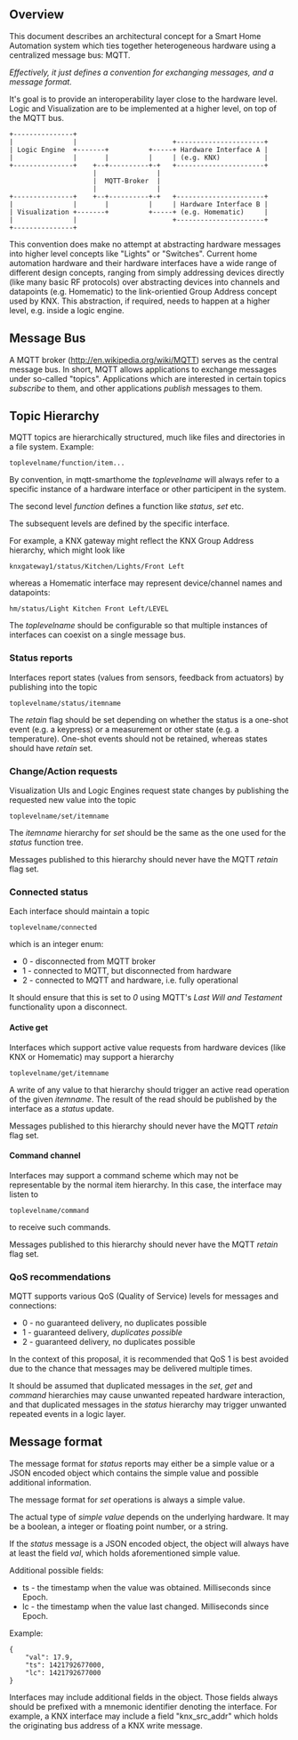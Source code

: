 Overview
--------
This document describes an architectural concept for a Smart Home Automation system
which ties together heterogeneous hardware using a centralized message bus: MQTT.

_Effectively, it just defines a convention for exchanging messages, and a message format._

It's goal is to provide an interoperability layer close to the hardware level.
Logic and Visualization are to be implemented at a higher level, on top of the MQTT bus.

```
+---------------+                                                          
|               |                        +----------------------+          
| Logic Engine  +-------+          +-----+ Hardware Interface A |          
|               |       |          |     | (e.g. KNX)           |          
+---------------+    +--+----------+-+   +----------------------+          
                     |               |                                     
                     |  MQTT-Broker  |                                     
                     |               |                                     
+---------------+    +--+----------+-+   +----------------------+          
|               |       |          |     | Hardware Interface B |          
| Visualization +-------+          +-----+ (e.g. Homematic)     |          
|               |                        +----------------------+          
+---------------+                                                          
```                                                                           

This convention does make no attempt at abstracting hardware messages into
higher level concepts like "Lights" or "Switches". Current home automation 
hardware and their hardware interfaces have a wide range of different design 
concepts, ranging from simply addressing devices directly (like many basic RF
protocols) over abstracting devices into channels and datapoints
(e.g. Homematic) to the link-orientied Group Address concept used by KNX.
This abstraction, if required, needs to happen at a higher level, e.g.
inside a logic engine. 


Message Bus
-----------
A MQTT broker (http://en.wikipedia.org/wiki/MQTT) serves as the central message bus.
In short, MQTT allows applications to exchange messages under so-called "topics".
Applications which are interested in certain topics _subscribe_ to them,
and other applications _publish_ messages to them.

                                                        
## Topic Hierarchy ##
                                                                           
MQTT topics are hierarchically structured, much like files and directories in a
file system. Example:

    toplevelname/function/item...
    
By convention, in mqtt-smarthome the *toplevelname* will always refer to a specific
instance of a hardware interface or other participent in the system. 

The second level *function* defines a function like _status_, _set_ etc.

The subsequent levels are  defined by the specific interface.

For example, a KNX gateway might reflect the KNX Group Address hierarchy, which
might look like

    knxgateway1/status/Kitchen/Lights/Front Left

whereas a Homematic interface may represent device/channel names and datapoints:

    hm/status/Light Kitchen Front Left/LEVEL

The *toplevelname* should be configurable so that multiple instances of interfaces
can coexist on a single message bus.

    
### Status reports ###
                                                                           
Interfaces report states (values from sensors, feedback from actuators)
by publishing into the topic

    toplevelname/status/itemname

The *retain* flag should be set depending on whether the status is a one-shot
event (e.g. a keypress) or a measurement or other state (e.g. a temperature).
One-shot events should not be retained, whereas states should have *retain*
set.

### Change/Action requests ###

Visualization UIs and Logic Engines request state changes by publishing 
the requested new value into the topic

    toplevelname/set/itemname
 
The _itemname_ hierarchy for _set_ should be the same as the one used for the _status_
function tree.

Messages published to this hierarchy should never have the MQTT *retain* flag set.
          
                                                                           
### Connected status ###
                                                                           
Each interface should maintain a topic 

    toplevelname/connected
    
which is an integer enum:

  * 0 - disconnected from MQTT broker
  * 1 - connected to MQTT, but disconnected from hardware
  * 2 - connected to MQTT and hardware, i.e. fully operational

It should ensure that this is set to _0_ using MQTT's
_Last Will and Testament_ functionality upon a disconnect.
                                                                           

#### Active get ####

Interfaces which support active value requests from hardware
devices (like KNX or Homematic) may support a hierarchy

    toplevelname/get/itemname
    
A write of any value to that hierarchy should trigger an active read
operation of the given _itemname_. The result of the read should be
published by the interface as a _status_ update.

Messages published to this hierarchy should never have the MQTT *retain* 
flag set.


#### Command channel ####

Interfaces may support a command scheme which may not be representable
by the normal item hierarchy. In this case, the interface may listen to

    toplevelname/command

to receive such commands.

Messages published to this hierarchy should never have the MQTT *retain* 
flag set.

### QoS recommendations ###

MQTT supports various QoS (Quality of Service) levels for messages and
connections:

  * 0 - no guaranteed delivery, no duplicates possible
  * 1 - guaranteed delivery, *duplicates possible*
  * 2 - guaranteed delivery, no duplicates possible

In the context of this proposal, it is recommended that QoS 1 is best avoided
due to the chance that messages may be delivered multiple times.

It should be assumed that duplicated messages in the _set_,  _get_ and
_command_ hierarchies may cause unwanted repeated hardware interaction, and 
that duplicated messages in the _status_ hierarchy may trigger unwanted
repeated events in a logic layer.


Message format
--------------
The message format for _status_ reports may either be a simple
value or a JSON encoded object which contains the simple value
and possible additional information.

The message format for _set_ operations is always a simple value.

The actual type of *simple value* depends on the underlying hardware.
It may be a boolean, a integer or floating point number, or a string.

If the _status_ message is a JSON encoded object, the object will
always have at least the field _val_, which holds aforementioned
simple value.

Additional possible fields:

  * ts - the timestamp when the value was obtained. Milliseconds since Epoch.
  * lc - the timestamp when the value last changed. Milliseconds since Epoch.

Example:

```
{
	"val": 17.9,
	"ts": 1421792677000,
	"lc": 1421792677000
}
```
                                                                          
Interfaces may include additional fields in the object. Those fields
always should be prefixed with a mnemonic identifier denoting the
interface. For example, a KNX interface may include a field
"knx_src_addr" which holds the originating bus address of a KNX write
message.
